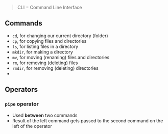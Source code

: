 > CLI = Command Line Interface
## Commands



- `cd`, for changing our current directory (folder)
- `cp`, for copying files and directories
- `ls`, for listing files in a directory
- `mkdir`, for making a directory
- `mv`, for moving (renaming) files and directories
- `rm`, for removing (deleting) files
- `rmdir`, for removing (deleting) directories
- 

## Operators
### `pipe` operator

- Used **between** two commands
- Result of the left command gets passed to the second command on the left of the operator

```bash

```